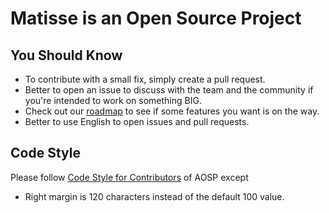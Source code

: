 # Matisse is an Open Source Project

## You Should Know

- To contribute with a small fix, simply create a pull request.
- Better to open an issue to discuss with the team and the community if you're intended to work on something BIG. 
- Check out our [roadmap](https://github.com/zhihu/Matisse/wiki/Roadmap) to see if some features you want is on the way.
- Better to use English to open issues and pull requests.

## Code Style

Please follow [Code Style for Contributors](https://source.android.com/source/code-style) of AOSP except
- Right margin is 120 characters instead of the default 100 value.